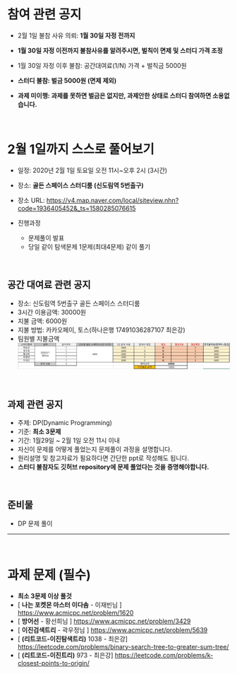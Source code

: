 # 참여 관련 공지
- 2월 1일 불참 사유 의뢰: **1월 30일 자정 전까지**
- **1월 30일 자정 이전까지 불참사유를 알려주시면, 벌칙이 면제 및 스터디 가격 조정**
- 1월 30일 자정 이후 불참: 공간대여료(1/N) 가격 + 벌칙금 5000원

- **스터디 불참: 벌금 5000원 (면제 제외)**
- **과제 미이행: 과제를 못하면 벌금은 없지만, 과제안한 상태로 스터디 참여하면 소용없습니다.**

<br>

# 2월 1일까지 스스로 풀어보기
- 일정: 2020년 2월 1일 토요일 오전 11시~오후 2시 (3시간)
- 장소: **골든 스페이스 스터디룸 (신도림역 5번출구)**
- 장소 URL: https://v4.map.naver.com/local/siteview.nhn?code=1936405452&_ts=1580285076615

- 진행과정
  - 문제풀이 발표
  - 당일 같이 탐색문제 1문제(최대4문제) 같이 풀기
<br>

## 공간 대여료 관련 공지
- 장소: 신도림역 5번출구 골든 스페이스 스터디룸
- 3시간 이용금액: 30000원
- 지불 금액: 6000원
- 지불 방법: 카카오페이, 토스(하나은행 17491036287107 최은강)
- 팀원별 지불금액
![ex_screenshot](./0201_pay.JPG)


<br>

## 과제 관련 공지
- 주제: DP(Dynamic Programming)
- 기준: **최소 3문제**
- 기간: 1월29일 ~ 2월 1일 오전 11시 이내
- 자신이 문제를 어떻게 풀었는지 문제풀이 과정을 설명합니다.
- 원리설명 및 참고자료가 필요하다면 간단한 ppt로 작성해도 됩니다.
- **스터디 불참자도 깃허브 repository에 문제 풀었다는 것을 증명해야합니다.**

<br>

## 준비물
- DP 문제 풀이

<hr>
<br>

# 과제 문제 (필수)
- **최소 3문제 이상 풀것**
- [ **나는 포켓몬 마스터 이다솜** - 이재빈님 ] https://www.acmicpc.net/problem/1620
- [ **방어선** - 황선희님 ] https://www.acmicpc.net/problem/3429
- [ **이진검색트리**  - 곽우정님 ] https://www.acmicpc.net/problem/5639
- [ **(리트코드-이진탐색트리)** 1038 - 최은강] https://leetcode.com/problems/binary-search-tree-to-greater-sum-tree/
- [ **(리트코드-이진트리)** 973 - 최은강] https://leetcode.com/problems/k-closest-points-to-origin/

<BR>
